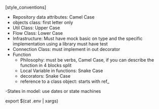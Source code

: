 [style_conventions]

- Repository data attributes: Camel Case
- objects class: first letter only
- Util Class: Upper Case
- Flow Class: Lower Case
- Infrastructure: Must have mock basic on type and the specific implementation using a library must have test
- Connection Class: must implement in out decorator
- Function
  - Philosophy: must be verbs, Camel Case, if you can describe the function in 4 blocks split
  - Local Variable in functions: Snake Case
  - decorators: Snake Case
  - reference to a class object: starts with ref_

-States in model: use dates or state machines

export $(cat .env | xargs) 